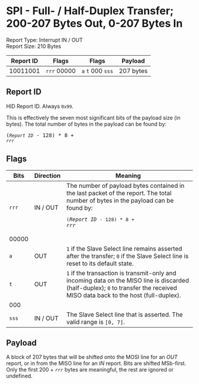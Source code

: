 
# SPI - Full- / Half-Duplex Transfer; 200-207 Bytes Out, 0-207 Bytes In
Report Type: Interrupt IN / OUT<br />
Report Size: 210 Bytes

| Report ID | Flags | Flags | Payload |
|-----------|-------|-------|---------|
| 10011001 | `rrr`&nbsp;00000 | `a`&nbsp;`t`&nbsp;000&nbsp;`sss` | 207 bytes |

## Report ID
HID Report ID.  Always `0x99`.

This is effectively the seven most significant bits of the payload size (in bytes).  The total number of bytes in the payload can be found by: <pre>(*`Report ID`* - 128) * 8 + *`rrr`*</pre>

## Flags
| Bits  | Direction | Meaning |
|-------|-----------|---------|
| `rrr` | IN / OUT  | The number of payload bytes contained in the last packet of the report.  The total number of bytes in the payload can be found by: <pre>(*`Report ID`* - 128) * 8 + *`rrr`*</pre> |
| 00000 |          |                                                                       |
| `a`   | OUT      | `1` if the Slave Select line remains asserted after the transfer; `0` if the Slave Select line is reset to its default state. |
| `t`   | OUT      | `1` if the transaction is transmit-only and incoming data on the MISO line is discarded (half-duplex); `0` to transfer the received MISO data back to the host (full-duplex). |
| 000   |          |                                                                       |
| `sss` | IN / OUT | The Slave Select line that is asserted.  The valid range is `[0, 7]`. |

## Payload
A block of 207 bytes that will be shifted onto the MOSI line for an *OUT* report, or in from the MISO line for an *IN* report.  Bits are shifted MSb-first.  Only the first 200 + *`rrr`* bytes are meaningful, the rest are ignored or undefined.
